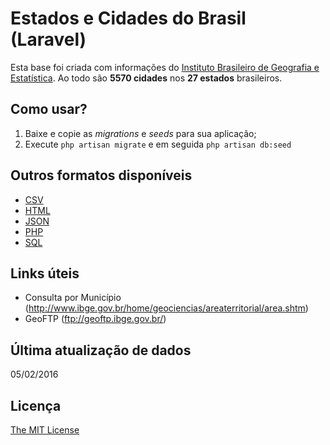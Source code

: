 # Estados e Cidades do Brasil (Laravel)

Esta base foi criada com informações do [Instituto Brasileiro de Geografia e Estatística](http://www.cidades.ibge.gov.br/). Ao todo são **5570 cidades** nos **27 estados** brasileiros.

## Como usar?

1. Baixe e copie as *migrations* e *seeds* para sua aplicação;
2. Execute `php artisan migrate` e em seguida `php artisan db:seed`

## Outros formatos disponíveis

- [CSV](https://github.com/magnobiet/states-cities-brazil/tree/master/CSV)
- [HTML](https://github.com/magnobiet/states-cities-brazil/tree/master/HTML)
- [JSON](https://github.com/magnobiet/states-cities-brazil/tree/master/JSON)
- [PHP](https://github.com/magnobiet/states-cities-brazil/tree/master/PHP)
- [SQL](https://github.com/magnobiet/states-cities-brazil/tree/master/SQL)

## Links úteis

- Consulta por Município (http://www.ibge.gov.br/home/geociencias/areaterritorial/area.shtm)
- GeoFTP (ftp://geoftp.ibge.gov.br/)

## Última atualização de dados
05/02/2016

## Licença
[The MIT License](http://magno.mit-license.org/2014)
